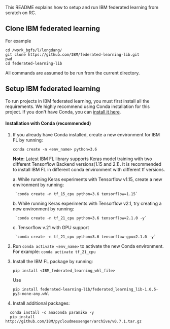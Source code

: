 This README explains how to setup and run IBM federated learning from scratch on RC. 
## Clone IBM federated learning
For example
```commandline
cd /work_bgfs/l/longdang/
git clone https://github.com/IBM/federated-learning-lib.git
pwd
cd federated-learning-lib
```
All commands are assumed to be run from the current directory.

## Setup IBM federated learning

To run projects in IBM federated learning, you must first install all the requirements. 
We highly recommend using Conda installation for this project. If you don't have Conda,
you can [install it here](https://docs.conda.io/projects/conda/en/latest/user-guide/install/).

#### Installation with Conda (recommended)

1. If you already have Conda installed, create a new environment for IBM FL by running:

    `conda create -n <env_name> python=3.6`

    **Note**: Latest IBM FL library supports Keras model training with two different 
    Tensorflow Backend versions(1.15 and 2.1). It is recommended to install IBM FL 
    in different conda environment with different tf versions.
    
    a. While running Keras experiments with Tensorflow v1.15, create a new environment 
    by running:

        `conda create -n tf_15_cpu python=3.6 tensorflow=1.15`

    b. While running Keras experiments with Tensorflow v2.1, try creating a new environment by running:

        `conda create -n tf_21_cpu python=3.6 tensorflow=2.1.0 -y`
        
    c. Tensorflow v.21 with GPU support
    
        `conda create -n tf_21_cpu python=3.6 tensorflow-gpu=2.1.0 -y`
     
2. Run `conda activate <env_name>` to activate the new Conda environment. For example:
        `conda activate tf_21_cpu`

3. Install the IBM FL package by running:
    
    `pip install <IBM_federated_learning_whl_file>`
   
   Use
   ```commandline
   pip install federated-learning-lib/federated_learning_lib-1.0.5-py3-none-any.whl 
   ```
 4. Install additional packages:
 ```commandline
   conda install -c anaconda paramiko -y
   pip install http://github.com/IBM/pycloudmessenger/archive/v0.7.1.tar.gz
 ```
